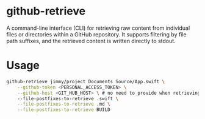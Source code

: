 # github-retrieve

A command-line interface (CLI) for retrieving raw content from individual files or directories within a GitHub repository. It supports filtering by file path suffixes, and the retrieved content is written directly to stdout.

# Usage

```bash
github-retrieve jimmy/project Documents Source/App.swift \
    --github-token <PERSONAL_ACCESS_TOKEN> \
    --github-host <GIT_HUB_HOST> \ # no need to provide when retrieving from the public GitHub
    --file-postfixes-to-retrieve .swift \
    --file-postfixes-to-retrieve .md \
    --file-postfixes-to-retrieve BUILD
```
